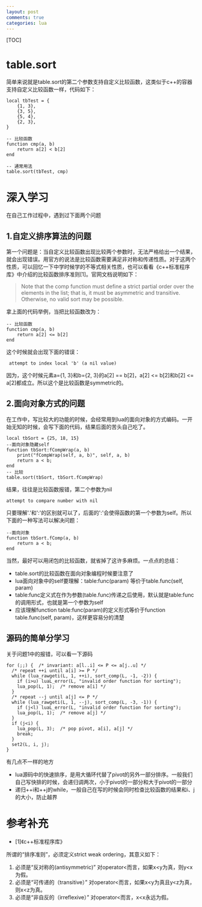 ```yaml
---
layout: post
comments: true
categories: lua
---
```


[TOC]

# table.sort
简单来说就是table.sort的第二个参数支持自定义比较函数，这类似于c++的容器支持自定义比较函数一样，代码如下：

	local tbTest = {
		{1, 3},
		{3, 5},
		{5, 4},
		{2, 3},
	}

	-- 比较函数
	function cmp(a, b)
		return a[2] < b[2]
	end

	-- 通常用法
	table.sort(tbTest, cmp)



# 深入学习
在自己工作过程中，遇到过下面两个问题

## 1.自定义排序算法的问题
第一个问题是：当自定义比较函数出现比较两个参数时，无法严格给出一个结果，就会出现错误。用官方的说法是比较函数需要满足非对称和传递性质。对于这两个性质，可以回忆一下中学时候学的不等式相关性质，也可以看看《c++标准程序库》中介绍的比较函数排序准则[1]。官网文档说明如下：

> Note that the comp function must define a strict partial order over the elements in the list; that is, it must be asymmetric and transitive. Otherwise, no valid sort may be possible.


拿上面的代码举例，当把比较函数改为：

	-- 比较函数
	function cmp(a, b)
		return a[2] <= b[2]
	end

这个时候就会出现下面的错误：

	 attempt to index local 'b' (a nil value)

因为，这个时候元素a={1, 3}和b={2, 3}的a[2] == b[2]，a[2] <= b[2]和b[2] <= a[2]都成立。所以这个是比较函数是symmetric的。


## 2.面向对象方式的问题
在工作中，写比较大的功能的时候，会经常用到lua的面向对象的方式编码。一开始无知的时候，会写下面的代码，结果后面的苦头自己吃了。

	local tbSort = {25, 18, 15}
	--面向对象隐藏self
	function tbSort:fCompWrap(a, b)
		print("fCompWrap(self, a, b)", self, a, b)
		return a < b;
	end
	-- 比较
	table.sort(tbSort, tbSort.fCompWrap)

结果，往往是比较函数报错，第二个参数为nil

	attempt to compare number with nil

只要理解'.'和':'的区别就可以了，后面的':'会使得函数的第一个参数为self。所以下面的一种写法可以解决问题：

	--面向对象
	function tbSort.fComp(a, b)
		return a < b;
	end

当然，最好可以用闭包的比较函数，就省掉了这许多麻烦。一点点的总结：

* table.sort的比较函数在面向对象编程时候要注意了
* lua面向对象中的self要理解：table:func(param) 等价于table.func(self, param)
* table:func定义式在作为参数(table.func)传递之后使用，默认就是table:func的调用形式，也就是第一个参数为self
* 应该理解function table:func(param)的定义形式等价于function table.func(self, param)，这样更容易分的清楚

## 源码的简单分学习
关于问题1中的报错，可以看一下源码

	for (;;) {  /* invariant: a[l..i] <= P <= a[j..u] */
	  /* repeat ++i until a[i] >= P */
	  while (lua_rawgeti(L, 1, ++i), sort_comp(L, -1, -2)) {
	    if (i>u) luaL_error(L, "invalid order function for sorting");
	    lua_pop(L, 1);  /* remove a[i] */
	  }
	  /* repeat --j until a[j] <= P */
	  while (lua_rawgeti(L, 1, --j), sort_comp(L, -3, -1)) {
	    if (j<l) luaL_error(L, "invalid order function for sorting");
	    lua_pop(L, 1);  /* remove a[j] */
	  }
	  if (j<i) {
	    lua_pop(L, 3);  /* pop pivot, a[i], a[j] */
	    break;
	  }
	  set2(L, i, j);
	}

有几点不一样的地方

* lua源码中的快速排序，是用大循环代替了pivot的另外一部分排序。一般我们自己写快排的时候，会递归调两次，小于pivot的一部分和大于pivot的一部分
* 递归++i和++j的while，一般自己在写的时候会同时检查比较函数的结果和i、j的大小，防止越界

# 参考补充
* [1]《c++标准程序库》

所谓的“排序准则”，必须定义strict weak ordering，其意义如下：

1. 必须是“反对称的(antisymmetric)”
对operator<而言，如果x<y为真，则y<x为假。
2. 必须是“可传递的（transitive）”
对operator<而言，如果x<y为真且y<z为真，则x<z为真。
3. 必须是“非自反的（irreflexive）”
对operator<而言，x<x永远为假。